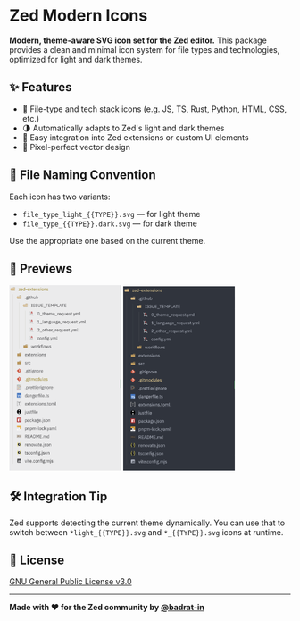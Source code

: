 # Zed Modern Icons

**Modern, theme-aware SVG icon set for the Zed editor.**
This package provides a clean and minimal icon system for file types and technologies, optimized for light and dark themes.

## ✨ Features

- 📁 File-type and tech stack icons (e.g. JS, TS, Rust, Python, HTML, CSS, etc.)
- 🌗 Automatically adapts to Zed's light and dark themes
- 🧩 Easy integration into Zed extensions or custom UI elements
- 🎨 Pixel-perfect vector design

## 📁 File Naming Convention

Each icon has two variants:

- `file_type_light_{{TYPE}}.svg` — for light theme
- `file_type_{{TYPE}}.dark.svg` — for dark theme

Use the appropriate one based on the current theme.

## 📸 Previews

<img src="./previews/light.png" alt="Light Theme" width="200"/>
<img src="./previews/dark.png" alt="Dark Theme" width="200"/>

## 🛠️ Integration Tip

Zed supports detecting the current theme dynamically. You can use that to switch between `*light_{{TYPE}}.svg` and `*_{{TYPE}}.svg` icons at runtime.

## 📜 License

[GNU General Public License v3.0](LICENSE)

---

**Made with ❤️ for the Zed community by [@badrat-in](https://github.com/badrat-in)**
